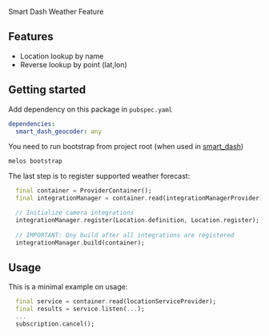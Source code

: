 Smart Dash Weather Feature

## Features

* Location lookup by name
* Reverse lookup by point (lat,lon)

## Getting started

Add dependency on this package in `pubspec.yaml`

```yaml
dependencies:
  smart_dash_geocoder: any
```

You need to run bootstrap from project root (when used in [smart_dash](https://github.com/kengu/no.kengu.smart_dash))

```
melos bootstrap
```

The last step is to register supported weather forecast:

```dart
  final container = ProviderContainer();
  final integrationManager = container.read(integrationManagerProvider);

  // Initialize camera integrations
  integrationManager.register(Location.definition, Location.register);
    
  // IMPORTANT: Ony build after all integrations are registered 
  integrationManager.build(container);
```

## Usage

This is a minimal example on usage:

```dart
  final service = container.read(locationServiceProvider);
  final results = service.listen(...);
  ...
  subscription.cancel();
```



